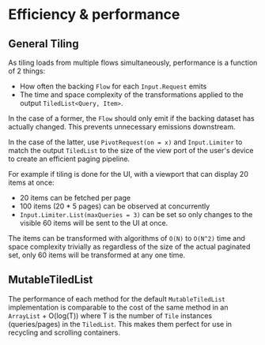 # Efficiency & performance

## General Tiling
As tiling loads from multiple flows simultaneously, performance is a function of 2 things:

* How often the backing `Flow` for each `Input.Request` emits
* The time and space complexity of the transformations applied to the output `TiledList<Query, Item>`.

In the case of a former, the `Flow` should only emit if the backing dataset has actually changed. This prevents unnecessary emissions downstream.

In the case of the latter, use `PivotRequest(on = x)` and `Input.Limiter` to match the
output `TiledList` to the size of the view port of the user's device to create an efficient
paging pipeline.

For example if tiling is done for the UI, with a viewport that can display 20 items at once:

* 20 items can be fetched per page
* 100 items (20 * 5 pages) can be observed at concurrently
* `Input.Limiter.List(maxQueries = 3)` can be set so only changes to the visible 60 items will be sent to the UI at once.

The items can be transformed with algorithms of `O(N)` to `O(N^2)` time and space complexity
trivially as regardless of the size of the actual paginated set, only 60 items will be transformed
at any one time.

## MutableTiledList
The performance of each method for the default `MutableTiledList` implementation is
comparable to the cost of the same method in an `ArrayList` + O(log(T))
where T is the number of `Tile` instances (queries/pages) in the `TiledList`.
This makes them perfect for use in recycling and scrolling containers.
